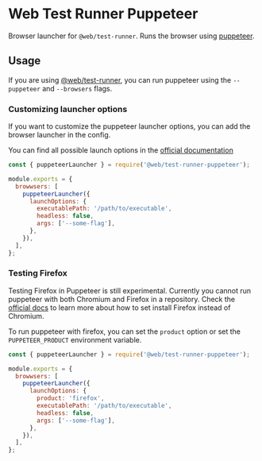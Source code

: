 # Web Test Runner Puppeteer

Browser launcher for `@web/test-runner`. Runs the browser using [puppeteer](https://www.npmjs.com/package/puppeteer).

## Usage

If you are using [@web/test-runner](https://github.com/modernweb-dev/web/tree/master/packages/test-runner), you can run puppeteer using the `--puppeteer` and `--browsers` flags.

### Customizing launcher options

If you want to customize the puppeteer launcher options, you can add the browser launcher in the config.

You can find all possible launch options in the [official documentation](https://github.com/microsoft/puppeteer/blob/master/docs/api.md#browsertypelaunchoptions)

```js
const { puppeteerLauncher } = require('@web/test-runner-puppeteer');

module.exports = {
  browwsers: [
    puppeteerLauncher({
      launchOptions: {
        executablePath: '/path/to/executable',
        headless: false,
        args: ['--some-flag'],
      },
    }),
  ],
};
```

### Testing Firefox

Testing Firefox in Puppeteer is still experimental. Currently you cannot run puppeteer with both Chromium and Firefox in a repository. Check the [official docs](https://www.npmjs.com/package/puppeteer) to learn more about how to set install Firefox instead of Chromium.

To run puppeteer with firefox, you can set the `product` option or set the `PUPPETEER_PRODUCT` environment variable.

```js
const { puppeteerLauncher } = require('@web/test-runner-puppeteer');

module.exports = {
  browwsers: [
    puppeteerLauncher({
      launchOptions: {
        product: 'firefox',
        executablePath: '/path/to/executable',
        headless: false,
        args: ['--some-flag'],
      },
    }),
  ],
};
```
